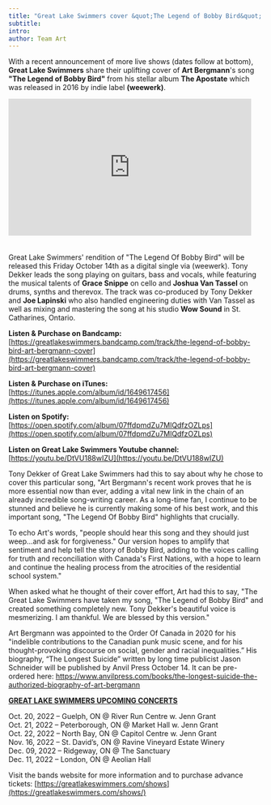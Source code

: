 ```yaml
---
title: "Great Lake Swimmers cover &quot;The Legend of Bobby Bird&quot; by icon Art Bergmann"
subtitle:
intro:
author: Team Art
---
```

With a recent announcement of more live shows (dates follow at bottom), __Great Lake Swimmers__ share their uplifting cover of __Art Bergmann__'s song __"The Legend of Bobby Bird"__ from his stellar album __The Apostate__ which was released in 2016 by indie label __(weewerk)__.

<iframe width="480" height="270" style="margin-bottom: 20px" src="https://www.youtube.com/embed/DtVU188wIZU" title="YouTube video player" frameborder="0" allow="accelerometer; autoplay; clipboard-write; encrypted-media; gyroscope; picture-in-picture" allowfullscreen></iframe>

<!--more-->

Great Lake Swimmers' rendition of "The Legend Of Bobby Bird" will be released this Friday October 14th as a digital single via (weewerk). Tony Dekker leads the song playing on guitars, bass and vocals, while featuring the musical talents of __Grace Snippe__ on cello and __Joshua Van Tassel__ on drums, synths and therevox. The track was co-produced by Tony Dekker and __Joe Lapinski__ who also handled engineering duties with Van Tassel as well as mixing and mastering the song at his studio __Wow Sound__ in St. Catharines, Ontario. 

__Listen & Purchase on Bandcamp:__ [https://greatlakeswimmers.bandcamp.com/track/the-legend-of-bobby-bird-art-bergmann-cover](https://greatlakeswimmers.bandcamp.com/track/the-legend-of-bobby-bird-art-bergmann-cover)

__Listen & Purchase on iTunes:__ [https://itunes.apple.com/album/id/1649617456](https://itunes.apple.com/album/id/1649617456)

__Listen on Spotify:__ [https://open.spotify.com/album/07ffdpmdZu7MlQdfzOZLps](https://open.spotify.com/album/07ffdpmdZu7MlQdfzOZLps)

__Listen on Great Lake Swimmers Youtube channel:__ [https://youtu.be/DtVU188wIZU](https://youtu.be/DtVU188wIZU)

Tony Dekker of Great Lake Swimmers had this to say about why he chose to cover this particular song, "Art Bergmann's recent work proves that he is more essential now than ever, adding a vital new link in the chain of an already incredible song-writing career. As a long-time fan, I continue to be stunned and believe he is currently making some of his best work, and this important song, "The Legend Of Bobby Bird" highlights that crucially.

To echo Art's words, "people should hear this song and they should just weep…and ask for forgiveness." 
Our version hopes to amplify that sentiment and help tell the story of Bobby Bird, adding to the voices calling for truth and reconciliation with Canada's First Nations, with a hope to learn and continue the healing process from the atrocities of the residential school system."

When asked what he thought of their cover effort, Art had this to say, "The Great Lake Swimmers have taken my song, "The Legend of Bobby Bird" and created something completely new. Tony Dekker's beautiful voice is mesmerizing. I am thankful. We are blessed by this version."

Art Bergmann was appointed to the Order Of Canada in 2020 for his "indelible contributions to the Canadian punk music scene, and for his thought-provoking discourse on social, gender and racial inequalities.” His biography, “The Longest Suicide” written by long time publicist Jason Schneider will be published by Anvil Press October 14. It can be pre-ordered here:
 [https://www.anvilpress.com/books/the-longest-suicide-the-authorized-biography-of-art-bergmann
](https://www.anvilpress.com/books/the-longest-suicide-the-authorized-biography-of-art-bergmann)

<span style="text-decoration: underline">__GREAT LAKE SWIMMERS UPCOMING CONCERTS__</span>

Oct. 20, 2022 – Guelph, ON @ River Run Centre w. Jenn Grant   
Oct. 21, 2022 – Peterborough, ON @ Market Hall w. Jenn Grant   
Oct. 22, 2022 – North Bay, ON @ Capitol Centre w. Jenn Grant  
Nov. 16, 2022 – St. David’s, ON @ Ravine Vineyard Estate Winery  
Dec. 09, 2022 – Ridgeway, ON @ The Sanctuary    
Dec. 11, 2022 – London, ON  @ Aeolian Hall    

Visit the bands website for more information and to purchase advance tickets: 
[https://greatlakeswimmers.com/shows](https://greatlakeswimmers.com/shows/)

